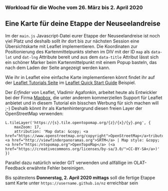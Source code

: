 ### Workload für die Woche vom 26. März bis 2. April 2020

## Eine Karte für deine Etappe der Neuseelandreise

Im der `main.js` Javascript-Datei eurer Etappe der Neuseelandreise ist noch viel Platz und deshalb sollt ihr dort bis zur nächsten Session eine Übersichtskarte mit Leaflet implementieren. Die Koordinaten zur Positionierung des Kartenmittelpunkts stehen im DIV mit der ID `map` als `data-lat` und `dat-lng` Attribute bereit und aus dem `data-title` Attribut lässt sich ein schöner Marker beim Kartenmittelpunkt mit einem Popup basteln, das nach dem Laden der Seite angezeigt werden kann.

Wie ihr in Leaflet eine einfache Karte implementieren könnt findet ihr auf der [Leaflet Tutorials Seite](https://leafletjs.com/examples.html) im [Leaflet Quick Start Guide](https://leafletjs.com/examples/quick-start/) Beispiel.

Der *Erfinder* von Leaflet, Vladimir Agafonkin, arbeitet heute als Entwickler bei der Firma [Mapbox](https://www.mapbox.com/), die unter anderem kommerziellen Support für Leaflet anbietet und in diesem Tutorial ein bisschen Werbung für sich machen will ;-) Deshalb könnt ihr als Kartenhintergrund diesen freien Layer der OpenStreetMap verwenden:

```
L.tileLayer('https://{s}.tile.opentopomap.org/{z}/{x}/{y}.png', {
    maxZoom: 17,
    attribution: 'Map data: &copy; <a href="https://www.openstreetmap.org/copyright">OpenStreetMap</a>tributors, <a href="http://viewfinderpanoramas.org">SRTM</a> | Map style: &copy; <a href="https:/ntopomap.org">OpenTopoMap</a> (<a href="https://creativecommons.org/licenses/by-sa/3.0/">CC-BY-SA</a>)'
})
```

Parallel dazu natürlich wieder GIT verwenden und allfällige im OLAT-Feedback erwähnte Fehler bereinigen.

Bis spätestens **Donnerstag, 2. April 2020 mittags** soll die fertige Etappe samt Karte unter `https://username.github.io/nz` erreichbar sein
